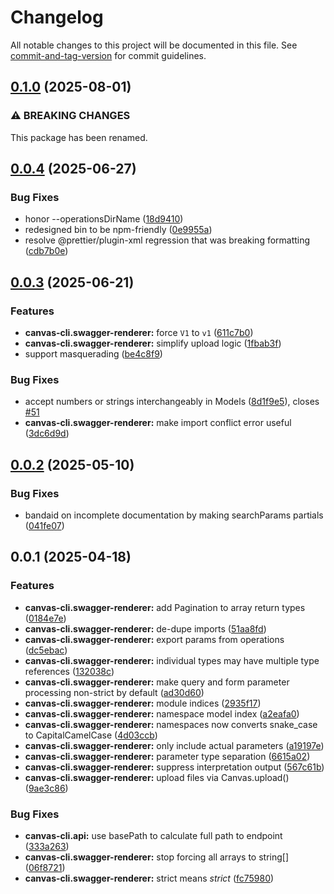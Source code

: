 # Changelog

All notable changes to this project will be documented in this file. See [commit-and-tag-version](https://github.com/absolute-version/commit-and-tag-version) for commit guidelines.

## [0.1.0](https://github.com/groton-school/canvas-cli/compare/swagger-renderer/0.0.4...swagger-renderer/0.1.0) (2025-08-01)

### ⚠ BREAKING CHANGES

This package has been renamed.

## [0.0.4](https://github.com/groton-school/canvas-cli/compare/swagger-renderer/0.0.3...swagger-renderer/0.0.4) (2025-06-27)

### Bug Fixes

- honor --operationsDirName ([18d9410](https://github.com/groton-school/canvas-cli/commit/18d9410aca312829504e6e6715e71ea82ce1bfec))
- redesigned bin to be npm-friendly ([0e9955a](https://github.com/groton-school/canvas-cli/commit/0e9955acc85c8a9687054f65c2c69100af78c167))
- resolve @prettier/plugin-xml regression that was breaking formatting ([cdb7b0e](https://github.com/groton-school/canvas-cli/commit/cdb7b0e99b670d67b25cc3ffe681c6c774146800))

## [0.0.3](https://github.com/groton-school/canvas-cli/compare/swagger-renderer/0.0.2...swagger-renderer/0.0.3) (2025-06-21)

### Features

- **canvas-cli.swagger-renderer:** force `V1` to `v1` ([611c7b0](https://github.com/groton-school/canvas-cli/commit/611c7b0a292b5fb4a261ae3f7c61229d95bfc6ad))
- **canvas-cli.swagger-renderer:** simplify upload logic ([1fbab3f](https://github.com/groton-school/canvas-cli/commit/1fbab3f4d2a27db825cf0fffbc86049dfbd53d12))
- support masquerading ([be4c8f9](https://github.com/groton-school/canvas-cli/commit/be4c8f9ceaf9d0e98ee6d56c16bae0f8463f7e36))

### Bug Fixes

- accept numbers or strings interchangeably in Models ([8d1f9e5](https://github.com/groton-school/canvas-cli/commit/8d1f9e560cb418b30dee26e74553121f1d8150f4)), closes [#51](https://github.com/groton-school/canvas-cli/issues/51)
- **canvas-cli.swagger-renderer:** make import conflict error useful ([3dc6d9d](https://github.com/groton-school/canvas-cli/commit/3dc6d9d03f3bbab64f94bf27faae440bc932669e))

## [0.0.2](https://github.com/groton-school/canvas-cli/compare/swagger-renderer/0.0.1...swagger-renderer/0.0.2) (2025-05-10)

### Bug Fixes

- bandaid on incomplete documentation by making searchParams partials ([041fe07](https://github.com/groton-school/canvas-cli/commit/041fe07755aa1008e072bb1939ae08543c6ef4c8))

## 0.0.1 (2025-04-18)

### Features

- **canvas-cli.swagger-renderer:** add Pagination to array return types ([0184e7e](https://github.com/groton-school/canvas-cli/commit/0184e7e487a63f5dcf34d6529e6bb65e545287e3))
- **canvas-cli.swagger-renderer:** de-dupe imports ([51aa8fd](https://github.com/groton-school/canvas-cli/commit/51aa8fda09b67c90a774519a3c1093b3aa3b63ac))
- **canvas-cli.swagger-renderer:** export params from operations ([dc5ebac](https://github.com/groton-school/canvas-cli/commit/dc5ebacaf1d91d925e01733c308641b9bd1813c9))
- **canvas-cli.swagger-renderer:** individual types may have multiple type references ([132038c](https://github.com/groton-school/canvas-cli/commit/132038ce64906c840da09380137f94ea694173e8))
- **canvas-cli.swagger-renderer:** make query and form parameter processing non-strict by default ([ad30d60](https://github.com/groton-school/canvas-cli/commit/ad30d60c3c65ec5b2168dfdbd6798301845d0a16))
- **canvas-cli.swagger-renderer:** module indices ([2935f17](https://github.com/groton-school/canvas-cli/commit/2935f1787f4d6a87d877bced6fc70c8459614d6d))
- **canvas-cli.swagger-renderer:** namespace model index ([a2eafa0](https://github.com/groton-school/canvas-cli/commit/a2eafa01a7a26e1f071c948c9198ae227218d1d7))
- **canvas-cli.swagger-renderer:** namespaces now converts snake_case to CapitalCamelCase ([4d03ccb](https://github.com/groton-school/canvas-cli/commit/4d03ccb21db46529e176b5dad3b01d125ec5d91f))
- **canvas-cli.swagger-renderer:** only include actual parameters ([a19197e](https://github.com/groton-school/canvas-cli/commit/a19197eb8ff2d89648fabe1e6ede74889ae51695))
- **canvas-cli.swagger-renderer:** parameter type separation ([6615a02](https://github.com/groton-school/canvas-cli/commit/6615a0253feb6938b3c6c2896734241d300e0266))
- **canvas-cli.swagger-renderer:** suppress interpretation output ([567c61b](https://github.com/groton-school/canvas-cli/commit/567c61bb2e15c203eac245900e43c15dd8e890b9))
- **canvas-cli.swagger-renderer:** upload files via Canvas.upload() ([9ae3c86](https://github.com/groton-school/canvas-cli/commit/9ae3c8626b01a0de06b232986350c3e212d147e3))

### Bug Fixes

- **canvas-cli.api:** use basePath to calculate full path to endpoint ([333a263](https://github.com/groton-school/canvas-cli/commit/333a2630636c5088eb30951acb488daeece5f5c2))
- **canvas-cli.swagger-renderer:** stop forcing all arrays to string[] ([06f8721](https://github.com/groton-school/canvas-cli/commit/06f87219b723ddd6e98627a14b11e2018b8a5daf))
- **canvas-cli.swagger-renderer:** strict means _strict_ ([fc75980](https://github.com/groton-school/canvas-cli/commit/fc759801adacf652b5bea87e3587f41a8945b668))
